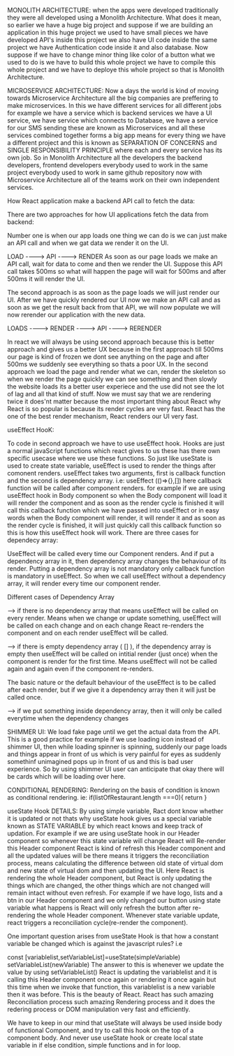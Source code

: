 MONOLITH ARCHITECTURE:
when the apps were developed traditionally they were all developed using a Monolith Architecture. What does it mean, so earlier we have a huge big project and suppose if we are building an application in this huge project we used to have small pieces we have developed API's inside this project we also have UI code inside the same project we have Authentication code inside it and also database. Now suppose if we have to change minor thing like color of a button what we used to do is we have to build this whole project we have to compile this whole project and we have to deploye this whole project so that is Monolith Architecture.

MICROSERVICE ARCHITECTURE:
Now a days the world is kind of moving towards Microservice Architecture all the big companies are preffering to make microservices. In this we have different services for all different jobs for example we have a service which is backend services we have a UI service, we have service which connects to Database, we have a service for our SMS sending these are known as Microservices and all these services combined together forms a big app means for every thing we have a different project and this is known as SEPARATION OF CONCERNS and SINGLE RESPONSIBILITY PRINCIPLE where each and every service has its own job.
So in Monolith Architecture all the developers the backend developers, frontend developers everybody used to work in the same project everybody used to work in same github repository now with Microservice Architecture all of the teams work on their own independent services.



How React application make a backend API call to fetch the data:

There are two approaches for how UI applications fetch the data from backend:

Number one is when our app loads one thing we can do is we can just make an API call and when we gat data we render it on the UI.

   LOAD ----> API ----> RENDER
As soon as our page loads we make an API call, wait for data to come and then we render the UI. Suppose this API call takes 500ms so what will happen the page will wait for 500ms and after 500ms it will render the UI.

The second approach is as soon as the page loads we will just render our UI. After we have quickly rendered our UI now we make an API call and as soon as we get the result back from that API, we will now populate we will now rerender our application with the new data.

  LOADS ----> RENDER ----> API ----> RERENDER

In react we will always be using second approach because this is better approach and gives us a better UX because in the first approach till 500ms our page is kind of frozen we dont see anything on the page and after 500ms we suddenly see everything so thats a poor UX. In the second 
approach we load the page and render what we can, render the skeleton so when we render the page quickly we can see something and then slowly the website loads its a better user experiece and the use did not see the lot of lag and all that kind of stuff. Now we must say that we are rendering twice it does'nt matter because the most important thing about React why React is so popular is because its render cycles are very fast. React has the one of the best render mechanism, React renders our UI very fast.
 
useEffect HooK:

To code in second approach we have to use useEffect hook. Hooks are just a normal javaScript functions which react gives to us these has there own specific usecase where we use these functions. So just like useState is used to create state variable, useEffect is used to render the things after comonent renders.
useEffect takes two arguments, first is callback function and the second is dependency array.
i.e:
              useEffect (()=>{},[])
here callback function will be called after component renders. for example if we are using useEffect hook in Body component so when the Body component will load it will render the component and as soon as the render cycle is finished it will call this callback function which we have passed into useEffect or in easy words when the Body component will render, it will render it and as soon as the render cycle is finished, it will just quickly call this callback function so this is how this useEffect hook will work. There are three cases for dependecy array:  

UseEffect will be called every time our Component renders. And if put a dependency array in it, then dependency array changes the behaviour of its render. Putting a dependency array is not mandatory only callback function is mandatory in useEffect. So when we call useEffect without a dependency array, it will render every time our component render.

Different cases of Dependency Array

--> if there is no dependency array that means useEffect will be called on every render. Means when we change or update something, useEffect will be called on each change and on each change React re-renders the component and on each render useEffect will be called.

--> if there is empty dependency array ( [] ), if the dependency array is empty then useEffect will be called on intitial render (just once) when the component is render for the first time. Means useEffect will not be called again and again even if the component re-renders.

The basic nature or the default behaviour of the useEffect is to be called after each render, but if we give it a dependency array then it will just be called once.

--> if we put something inside dependency array, then it will only be called everytime when the dependency changes                              

SHIMMER UI: 
We load fake page until we get the actual data from the API. This is a good practice for example if we use loading icon instead of shimmer UI, then while loading spinner is spinning, suddenly our page loads and things appear in front of us which is very painful for eyes as suddenly somethinf unimagined pops up in front of us and this is bad user experience. So by using shimmer UI user can anticipate that okay there will be cards which will be loading over here.


CONDITIONAL RENDERING:
Rendering on the basis of condition is known as conditional rendering.
ie:
if(listOfRestaurant.length ===0){
  return <Shimmer/>
}


useState Hook DETAILS:
By using simple variable, Ract dont know whether it is updated or not thats why useState hook gives us a special variable known as STATE VARIABLE by which react knows and keep track of updation. For example if we are using useState hook in our Header component so whenever this state variable will change React will Re-render this Header component React is kind of refresh this Header component and all the updated values will be there means it triggers the reconciliation process, means calculating the difference between old state of virtual dom and new state of virtual dom and then updating the UI. Here React is rendering the whole Header component, but React is only updating the things which are changed, the other things which are not changed will remain intact without even refresh. For example if we have logo, lists and a btn in our Header component and we only changed our button using state variable what happens is React will only refresh the button after re-rendering the whole Header component.
Whenever state variable update, react triggers a reconciliation cycle(re-render the component).

One important question arises from useState Hook is that how a constant variable be changed which is against the javascript rules? i.e

const [variablelist,setVariableList]=useState(simpleVariable)
setVariableList(newVariable)
The answer to this is whenever we update the value by using setVariableList() React is updating the variablelist and it is calling this Header component once again or rendering it once again but this time when we invoke that function, this variablelist is a new variable then it was before. This is the beauty of React. React has such amazing Reconciliation process such amazing Rendering process and it does the redering process or DOM manipulation very fast and efficiently.

We have to keep in our mind that useState will always be used inside body of functional Component, and try to call this hook on the top of a component body. And never use useState hook or create local state variable in if else condition, simple functions and in for loop.